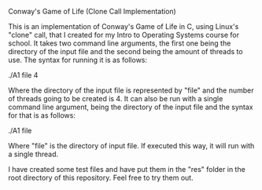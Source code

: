 Conway's Game of Life (Clone Call Implementation)

This is an implementation of Conway's Game of Life in C, using Linux's "clone" call, that I created for my Intro to Operating Systems course for school. It takes two command line arguments, the first one being the directory of the input file and the second being the amount of threads to use. The syntax for running it is as follows:

./A1 file 4

Where the directory of the input file is represented by "file" and the number of threads going to be created is 4. It can also be run with a single command line argument, being the directory of the input file and the syntax for that is as follows:

./A1 file

Where "file" is the directory of input file. If executed this way, it will run with a single thread.

I have created some test files and have put them in the "res" folder in the root directory of this repository. Feel free to try them out.
